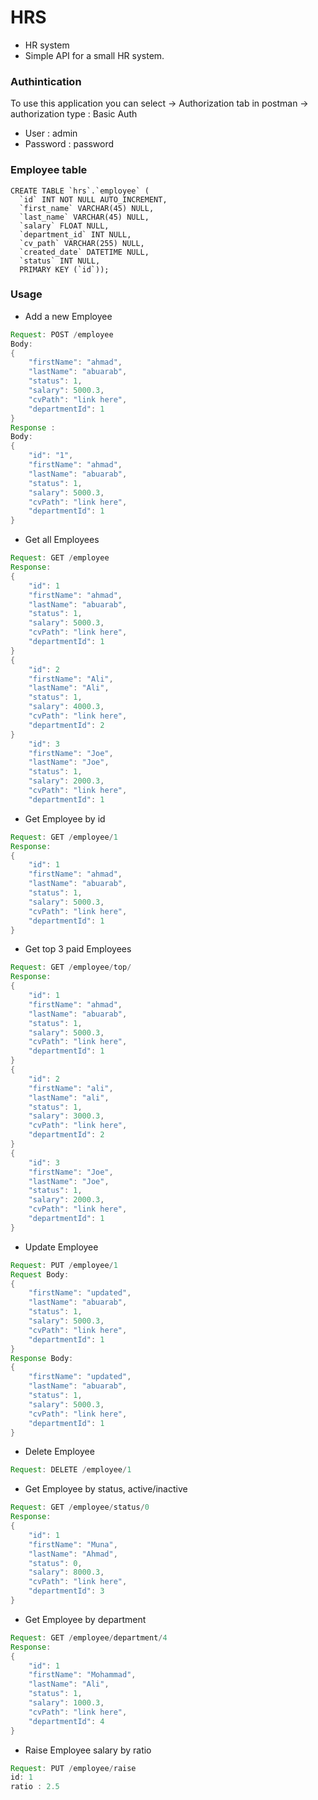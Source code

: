 # HRS
* HR system
* Simple API for a small HR system.

### Authintication

To use this application you can select -> Authorization tab in postman 
-> authorization type : Basic Auth 
* User : admin
* Password : password

### Employee table
```mysql
CREATE TABLE `hrs`.`employee` (
  `id` INT NOT NULL AUTO_INCREMENT,
  `first_name` VARCHAR(45) NULL,
  `last_name` VARCHAR(45) NULL,
  `salary` FLOAT NULL,
  `department_id` INT NULL,
  `cv_path` VARCHAR(255) NULL,
  `created_date` DATETIME NULL,
  `status` INT NULL,
  PRIMARY KEY (`id`));
```
### Usage
*  Add a new Employee
```java
Request: POST /employee
Body:
{	
    "firstName": "ahmad",
    "lastName": "abuarab",
    "status": 1,
    "salary": 5000.3,
    "cvPath": "link here",
    "departmentId": 1
}
Response : 
Body:
{	
    "id": "1",
    "firstName": "ahmad",
    "lastName": "abuarab",
    "status": 1,
    "salary": 5000.3,
    "cvPath": "link here",
    "departmentId": 1
}
```
*  Get all Employees
```java
Request: GET /employee
Response:
{	
    "id": 1
    "firstName": "ahmad",
    "lastName": "abuarab",
    "status": 1,
    "salary": 5000.3,
    "cvPath": "link here",
    "departmentId": 1
}
{	
    "id": 2
    "firstName": "Ali",
    "lastName": "Ali",
    "status": 1,
    "salary": 4000.3,
    "cvPath": "link here",
    "departmentId": 2
}
    "id": 3
    "firstName": "Joe",
    "lastName": "Joe",
    "status": 1,
    "salary": 2000.3,
    "cvPath": "link here",
    "departmentId": 1
```

*  Get Employee by id
```java
Request: GET /employee/1
Response:
{	
    "id": 1
    "firstName": "ahmad",
    "lastName": "abuarab",
    "status": 1,
    "salary": 5000.3,
    "cvPath": "link here",
    "departmentId": 1
}
```

*  Get top 3 paid Employees
```java
Request: GET /employee/top/
Response:
{	
    "id": 1
    "firstName": "ahmad",
    "lastName": "abuarab",
    "status": 1,
    "salary": 5000.3,
    "cvPath": "link here",
    "departmentId": 1
}
{	
    "id": 2
    "firstName": "ali",
    "lastName": "ali",
    "status": 1,
    "salary": 3000.3,
    "cvPath": "link here",
    "departmentId": 2
}
{	
    "id": 3
    "firstName": "Joe",
    "lastName": "Joe",
    "status": 1,
    "salary": 2000.3,
    "cvPath": "link here",
    "departmentId": 1
}
```

*  Update Employee
```java
Request: PUT /employee/1
Request Body:
{	
    "firstName": "updated",
    "lastName": "abuarab",
    "status": 1,
    "salary": 5000.3,
    "cvPath": "link here",
    "departmentId": 1
}
Response Body:
{	
    "firstName": "updated",
    "lastName": "abuarab",
    "status": 1,
    "salary": 5000.3,
    "cvPath": "link here",
    "departmentId": 1
}
```

*  Delete Employee
```java
Request: DELETE /employee/1

```

*  Get Employee by status, active/inactive
```java
Request: GET /employee/status/0
Response:
{	
    "id": 1
    "firstName": "Muna",
    "lastName": "Ahmad",
    "status": 0,
    "salary": 8000.3,
    "cvPath": "link here",
    "departmentId": 3
}
```

*  Get Employee by department
```java
Request: GET /employee/department/4
Response:
{	
    "id": 1
    "firstName": "Mohammad",
    "lastName": "Ali",
    "status": 1,
    "salary": 1000.3,
    "cvPath": "link here",
    "departmentId": 4
}
```

*  Raise Employee salary by ratio
```java
Request: PUT /employee/raise
id: 1
ratio : 2.5
```

